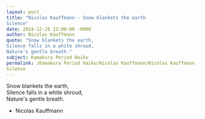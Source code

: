 ```yaml
---
layout: post
title: "Nicolas Kauffmann - Snow blankets the earth  
Silence"
date: 2024-12-28 12:00:00 -0000
author: Nicolas Kauffmann
quote: "Snow blankets the earth,  
Silence falls in a white shroud,  
Nature's gentle breath."
subject: Kamakura Period Haiku
permalink: /Kamakura Period Haiku/Nicolas Kauffmann/Nicolas Kauffmann - Snow blankets the earth  
Silence
---
```


Snow blankets the earth,  
Silence falls in a white shroud,  
Nature's gentle breath.

- Nicolas Kauffmann
